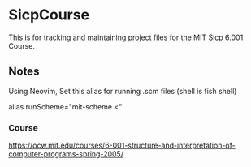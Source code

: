 # SicpCourse

This is for tracking and maintaining project files for the MIT Sicp 6.001 Course. 





## Notes
Using Neovim, Set this alias for running .scm files (shell is fish shell)

alias runScheme="mit-scheme <"


### Course 
https://ocw.mit.edu/courses/6-001-structure-and-interpretation-of-computer-programs-spring-2005/

